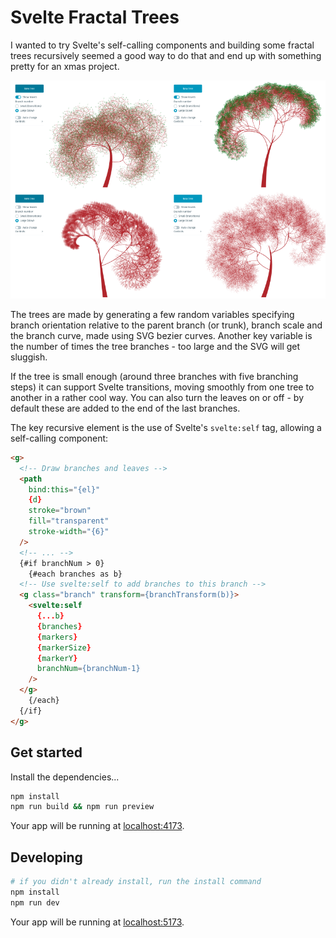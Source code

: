 # Svelte Fractal Trees

I wanted to try Svelte's self-calling components and building some fractal trees recursively seemed a good way to do that and end up with something pretty for an xmas project.

![Svelte fractal trees](./svelte-fractal-trees.png)

The trees are made by generating a few random variables specifying branch orientation relative to the parent branch (or trunk), branch scale and the branch curve, made using SVG bezier curves. Another key variable is the number of times the tree branches - too large and the SVG will get sluggish.

If the tree is small enough (around three branches with five branching steps) it can support Svelte transitions, moving smoothly from one tree to another in a rather cool way. You can also turn the leaves on or off - by default these are added to the end of the last branches.

The key recursive element is the use of Svelte's `svelte:self` tag, allowing a self-calling component:

```html
<g>
  <!-- Draw branches and leaves -->
  <path
    bind:this="{el}"
    {d}
    stroke="brown"
    fill="transparent"
    stroke-width="{6}"
  />
  <!-- ... -->
  {#if branchNum > 0}
    {#each branches as b}
  <!-- Use svelte:self to add branches to this branch -->
  <g class="branch" transform={branchTransform(b)}>
    <svelte:self
      {...b}
      {branches}
      {markers}
      {markerSize}
      {markerY}
      branchNum={branchNum-1}
    />
  </g>
    {/each}
  {/if}
</g>
```

## Get started

Install the dependencies...

```bash
npm install
npm run build && npm run preview
```

Your app will be running at [localhost:4173](http://localhost:4173).

## Developing

```sh
# if you didn't already install, run the install command
npm install
npm run dev
```

Your app will be running at [localhost:5173](http://localhost:5173).
